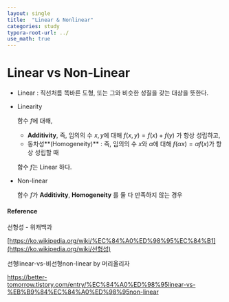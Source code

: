 ```yaml
---
layout: single
title:  "Linear & Nonlinear"
categories: study
typora-root-url: ../
use_math: true
---
```


# Linear vs Non-Linear

- Linear
  : 직선처름 똑바른 도형, 또는 그와 비슷한 성질을 갖는 대상을 뜻한다.

- Linearity

  함수 $f$에 대해,

  - **Additivity**, 즉, 임의의 수 $x,y$에 대해 $f(x,y) = f(x) + f(y)$ 가 항상 성립하고,
  - 동차성**(Homogeneity)** : 즉, 임의의 수 $x$와 $\alpha$에 대해 $f(\alpha x) = \alpha f(x)$가 항상 성립할 때

  함수 $f$는 Linear 하다. 



- Non-linear

  함수 $f$가 **Additivity**, **Homogeneity** 를 둘 다 만족하지 않는 경우
  
  

#### Reference

선형성 - 위캐백과

[https://ko.wikipedia.org/wiki/%EC%84%A0%ED%98%95%EC%84%B1](https://ko.wikipedia.org/wiki/선형성)

선형linear-vs-비선형non-linear by 머리올리자

https://better-tomorrow.tistory.com/entry/%EC%84%A0%ED%98%95linear-vs-%EB%B9%84%EC%84%A0%ED%98%95non-linear